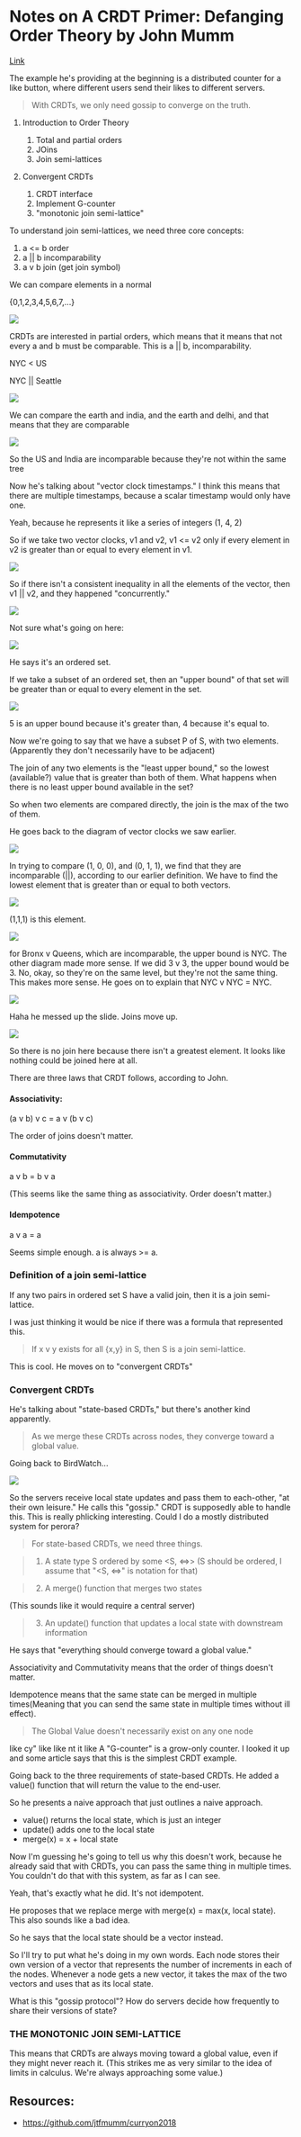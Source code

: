 # Notes on A CRDT Primer: Defanging Order Theory by John Mumm

[Link](https://www.youtube.com/watch?v=OOlnp2bZVRs)

The example he's providing at the beginning is a distributed counter for a like button, where different users send their likes to different servers.

> With CRDTs, we only need gossip to converge on the truth.

1. Introduction to Order Theory
    
    1. Total and partial orders
    2. JOins
    3. Join semi-lattices
2. Convergent CRDTs
    1. CRDT interface
    2. Implement G-counter
    3. "monotonic join semi-lattice"

To understand join semi-lattices, we need three core concepts:
1. a <= b order
2. a || b incomparability
3. a v b join (get join symbol)

We can compare elements in a normal

{0,1,2,3,4,5,6,7,...}

![](images/2019-04-25-13-35-54.png)

CRDTs are interested in partial orders, which means that it means that not every a and b must be comparable. This is a || b, incomparability.

NYC < US

NYC || Seattle

![](images/2019-04-25-13-37-21.png)

We can compare the earth and india, and the earth and delhi, and that means that they are comparable

![](images/2019-04-25-13-37-58.png)

So the US and India are incomparable because they're not within the same tree

Now he's talking about "vector clock timestamps." I think this means that there are multiple timestamps, because a scalar timestamp would only have one.

Yeah, because he represents it like a series of integers (1, 4, 2)

So if we take two vector clocks, v1 and v2, v1 <= v2 only if every element in v2 is greater than or equal to every element in v1.

![](images/2019-04-25-13-42-49.png)

So if there isn't a consistent inequality in all the elements of the vector, then v1 || v2, and they happened "concurrently."

![](images/2019-04-25-13-44-14.png)

Not sure what's going on here:

![](images/2019-04-25-13-46-51.png)

He says it's an ordered set.

If we take a subset of an ordered set, then an "upper bound" of that set will be greater than or equal to every element in the set.

![](images/2019-04-25-13-48-49.png)

5 is an upper bound because it's greater than, 4 because it's equal to.

Now we're going to say that we have a subset P of S, with two elements. (Apparently they don't necessarily have to be adjacent)

The join of any two elements is the "least upper bound," so the lowest (available?) value that is greater than both of them. What happens when there is no least upper bound available in the set?

So when two elements are compared directly, the join is the max of the two of them.

He goes back to the diagram of vector clocks we saw earlier.

![](images/2019-04-25-13-54-26.png)

In trying to compare (1, 0, 0), and (0, 1, 1), we find that they are incomparable (||), according to our earlier definition. We have to find the lowest element that is greater than or equal to both vectors.

![](images/2019-04-25-13-55-49.png)

(1,1,1) is this element.

![](images/2019-04-25-14-01-07.png)

for Bronx v Queens, which are incomparable, the upper bound is NYC. The other diagram made more sense. If we did 3 v 3, the upper bound would be 3. No, okay, so they're on the same level, but they're not the same thing. This makes more sense. He goes on to explain that NYC v NYC = NYC.

![](images/2019-04-25-14-05-57.png)

Haha he messed up the slide. Joins move up.

![](images/2019-04-25-14-06-46.png)

So there is no join here because there isn't a greatest element. It looks like nothing could be joined here at all.

There are three laws that CRDT follows, according to John.

#### Associativity:

(a v b) v c = a v (b v c)

The order of joins doesn't matter.

#### Commutativity

a v b = b v a

(This seems like the same thing as associativity. Order doesn't matter.)

#### Idempotence

a v a = a

Seems simple enough. a is always >= a.

### Definition of a join semi-lattice

If any two pairs in ordered set S have a valid join, then it is a join semi-lattice.

I was just thinking it would be nice if there was a formula that represented this.

> If x v y exists for all {x,y} in S, then S is a join semi-lattice.

This is cool. He moves on to "convergent CRDTs"

### Convergent CRDTs

He's talking about "state-based CRDTs," but there's another kind apparently.

> As we merge these CRDTs across nodes, they converge toward a global value.

Going back to BirdWatch...

![](images/2019-04-25-14-18-21.png)

So the servers receive local state updates and pass them to each-other, "at their own leisure." He calls this "gossip." CRDT is supposedly able to handle this. This is really phlicking interesting. Could I do a mostly distributed system for perora?

> For state-based CRDTs, we need three things.

> 1. A state type S ordered by some <S, <=>> (S should be ordered, I assume that "<S, <=>" is notation for that)

> 2. A merge() function that merges two states

(This sounds like it would require a central server)

> 3. An update() function that updates a local state with downstream information

He says that "everything should converge toward a global value."

Associativity and Commutativity means that the order of things doesn't matter.

Idempotence means that the same state can be merged in multiple times(Meaning that you can send the same state in multiple times without ill effect).

> The Global Value doesn't necessarily exist on any one node

like cy"
like 
like nt it
like 
A "G-counter" is a grow-only counter. I looked it up and some article says that this is the simplest CRDT example.

Going back to the three requirements of state-based CRDTs. He added a value() function that will return the value to the end-user.

So he presents a naive approach that just outlines a naive approach.

* value() returns the local state, which is just an integer
* update() adds one to the local state
* merge(x) = x + local state

Now I'm guessing he's going to tell us why this doesn't work, because he already said that with CRDTs, you can pass the same thing in multiple times. You couldn't do that with this system, as far as I can see.

Yeah, that's exactly what he did. It's not idempotent.

He proposes that we replace merge with merge(x) = max(x, local state). This also sounds like a bad idea.

So he says that the local state should be a vector instead.

So I'll try to put what he's doing in my own words. Each node stores their own version of a vector that represents the number of increments in each of the nodes. Whenever a node gets a new vector, it takes the max of the two vectors and uses that as its local state.

What is this "gossip protocol"? How do servers decide how frequently to share their versions of state?

### THE MONOTONIC JOIN SEMI-LATTICE

This means that CRDTs are always moving toward a global value, even if they might never reach it. (This strikes me as very similar to the idea of limits in calculus. We're always approaching some value.)

## Resources:

* https://github.com/jtfmumm/curryon2018
